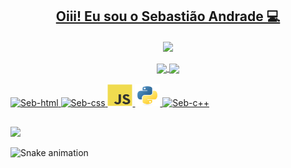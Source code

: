 <a href="https://github.com/prosaxx">
  <div align="center">
    <h2>Oiii! Eu sou o Sebastião Andrade 💻 </h2>
  </div>
  <div align="center">
    <img height=400em align="center" src="https://miro.medium.com/max/3200/1*OF0xEMkWBv-69zvmNs6RDQ.gif"/>
    <!--<img height=400em align="center" src="https://cdn.dribbble.com/users/214929/screenshots/4366947/media/b1f35b3c0416b23663b86d0aea416cc5.gif"/>-->
    <!--<img height=400em align="center" src="https://i1.wp.com/media.giphy.com/media/l3vRfNA1p0rvhMSvS/giphy.gif?w=640&ssl=1"/>-->
    
  </div>
  <br>
  <div align="center">
    <a href="https://github.com/prosaxx">
   <img height=160em align="center" src="https://github-readme-stats.vercel.app/api?username=prosaxx&count_private=true&show_icons=true&theme=algolia" />
   <img height=160em align="center" src="https://github-readme-stats.vercel.app/api/top-langs/?username=prosaxx&layout=compact&theme=algolia" />
   <!--<img width="100%" src="https://user-images.githubusercontent.com/8989346/136876224-bac0a91f-63a8-45ea-b5fc-6618bddf2335.gif"/>-->
  </div>
  <br>
    
  <div style="display: inline_block">
      <img alt="Seb-html" width="40" height="35" src="https://img.icons8.com/external-flaticons-lineal-color-flat-icons/344/external-html-computer-science-flaticons-lineal-color-flat-icons.png"/>
      <img alt="Seb-css" width="40" height="35" src="https://cdn-icons-png.flaticon.com/512/29/29600.png"/>
      <img alt="Seb-Js" width="40" height="35" src="https://raw.githubusercontent.com/devicons/devicon/master/icons/javascript/javascript-original.svg" />
      <img alt="Seb-py" width="40" height="35" src="https://raw.githubusercontent.com/devicons/devicon/master/icons/python/python-original.svg" />
      <img alt="Seb-c++" width="40" height="35" src="https://raw.githubusercontent.com/jmnote/z-icons/master/svg/cpp.svg" />
  </div>
    
 ##
    
 <div>
  <a 
       href="https://www.linkedin.com/in/sebasti%C3%A3o-andrade-24465557/" target="_blank" rel="noopener">
       <img src="https://img.shields.io/badge/-LinkedIn-%230077B5?style=for-the-badge&logo=linkedin&logoColor=white">
  </a>
 
 </div>
  
  ![Snake animation](https://github.com/prosaxx/prosaxx/blob/output/github-contribution-grid-snake.svg)

  
  
  
  
  
